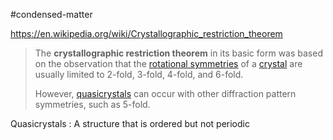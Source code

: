 #condensed-matter

https://en.wikipedia.org/wiki/Crystallographic_restriction_theorem

> The **crystallographic restriction theorem** in its basic form was based on the observation that the [rotational symmetries](https://en.wikipedia.org/wiki/Rotational_symmetry "Rotational symmetry") of a [crystal](https://en.wikipedia.org/wiki/Crystal "Crystal") are usually limited to 2-fold, 3-fold, 4-fold, and 6-fold.
>
> However, [quasicrystals](https://en.wikipedia.org/wiki/Quasicrystal "Quasicrystal") can occur with other diffraction pattern symmetries, such as 5-fold.

Quasicrystals
: A structure that is ordered but not periodic